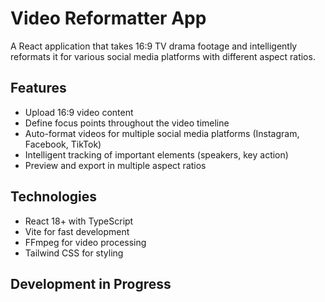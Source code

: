 # Video Reformatter App

A React application that takes 16:9 TV drama footage and intelligently reformats it for various social media platforms with different aspect ratios.

## Features

- Upload 16:9 video content
- Define focus points throughout the video timeline
- Auto-format videos for multiple social media platforms (Instagram, Facebook, TikTok)
- Intelligent tracking of important elements (speakers, key action)
- Preview and export in multiple aspect ratios

## Technologies

- React 18+ with TypeScript
- Vite for fast development
- FFmpeg for video processing
- Tailwind CSS for styling

## Development in Progress
